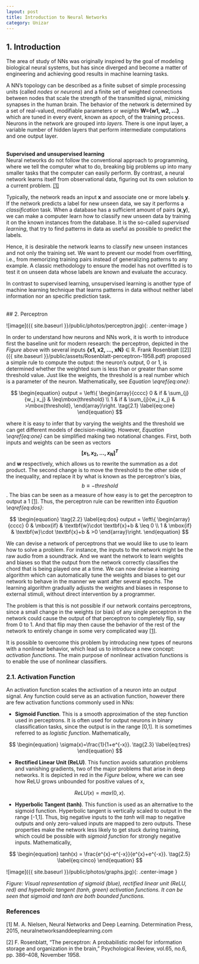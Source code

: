 ```yaml
---
layout: post
title: Introduction to Neural Networks
category: Unizar
---
```



## 1. Introduction

The area of study of NNs was originally inspired by the goal of modeling biological neural systems, but has since diverged and become a matter of engineering and achieving good results in machine learning tasks. 

A NN’s topology can be described as a finite subset of simple processing units (called *nodes* or *neurons*) and a finite set of weighted connections between nodes that scale the strength of the transmitted signal, mimicking synapses in the human brain. The behavior of the network is determined by a set of real-valued, modifiable parameters or *weights* **W={w1, w2, ...}** which are tuned in every event, known as *epoch*, of the training process. Neurons in the network are grouped into *layers*. There is one input layer, a variable number of hidden layers that perform intermediate computations and one output layer.

<br />**Supervised and unsupervised learning** <br /> Neural networks do not follow the conventional approach to programming, where we tell the computer what to do, breaking big problems up into many smaller tasks that the computer can easily perform. By contrast, a neural network learns itself from observational data, figuring out its own solution to a current problem. [[1]](http://www.neuralnetworksanddeeplearning.com)

Typically, the network reads an input **x** and associate one or more labels **y**. If the network predicts a label for new unseen data, we say it performs a *classification* task. When a database has a sufficient amount of pairs (**x**,**y**), we can make a computer learn how to classify new unseen data by training it on the known instances from the database. It is the so-called *supervised learning*, that try to find patterns in data as useful as possible to predict the labels.

Hence, it is desirable the network learns to classify new unseen instances and not only the training set. We want to prevent our model from overfitting, i.e., from memorizing training pairs instead of generalizing patterns to any example. A classic methodology to ensure the model has not overfitted is to test it on unseen data whose labels are known and evaluate the accuracy.

In contrast to supervised learning, unsupervised learning is another type of machine learning technique that learns patterns in data without neither label information nor an specific prediction task.

<br />
## 2. Perceptron

![image]({{ site.baseurl }}/public/photos/perceptron.jpg){: .center-image }

In order to understand how neurons and NNs work, it is worth to introduce first the baseline unit for modern research: the perceptron, depicted in the *Figure* above with several inputs **{x1, x2, ..., xN}** ∈ R. Frank Rosenblatt [[2]]({{ site.baseurl }}/public/assets/Rosenblatt-perceptron-1958.pdf) proposed a simple rule to compute the output: the neuron’s output, 0 or 1, is determined whether the weighted sum is less than or greater than some threshold value. Just like the weights, the threshold is a real number which is a parameter of the neuron. Mathematically, see *Equation \eqref{eq:one}*:

$$
\begin{equation}
  output = \left\{ \begin{array}{cccc} 
  0 & if & \sum_{j}{w_j x_j} & \leq\mbox{threshold} \\
  1 & if & \sum_{j}{w_j x_j} & >\mbox{threshold},           
  \end{array}\right.
  \tag{2.1} \label{eq:one}
\end{equation}
$$

where it is easy to infer that by varying the weights and the threshold we can get different models of decision-making. However, *Equation \eqref{eq:one}* can be simplified making two notational changes. First, both inputs and weights can be seen as vectors **$$[x_1, x_{2}, ..., x_{N}]^T$$** and **w** respectively, which allows us to rewrite the summation as a dot product. The second change is to move the threshold to the other side of the inequality, and replace it by what is known as the perceptron's bias, $$b\equiv-threshold$$. The bias can be seen as a measure of how easy is to get the perceptron to output a 1 [[1]](http://www.neuralnetworksanddeeplearning.com). Thus, the perceptron rule can be rewritten into *Equation \eqref{eq:dos}*:

$$
\begin{equation}
  \tag{2.2} \label{eq:dos}
  output = \left\{ \begin{array}{cccc} 
  0 & \mbox{if} & \textbf{w}\cdot \textbf{x}+b & \leq 0 \\
  1 & \mbox{if} & \textbf{w}\cdot \textbf{x}+b & >0         
  \end{array}\right.
\end{equation}
$$

We can devise a network of perceptrons that we would like to use to learn how to solve a problem. For instance, the inputs to the network might be the raw audio from a soundtrack. And we want the network to learn weights and biases so that the output from the network correctly classifies the chord that is being played one at a time. We can now devise a learning algorithm which can automatically tune the weights and biases to get our network to behave in the manner we want after several epochs. The learning algorithm gradually adjusts the weights and biases in response to external stimuli, without direct intervention by a programmer.  

The problem is that this is not possible if our network contains perceptrons, since a small change in the weights (or bias) of any single perceptron in the network could cause the output of that perceptron to completely flip, say from 0 to 1. And that flip may then cause the behavior of the rest of the network to entirely change in some very complicated way [[1]](http://www.neuralnetworksanddeeplearning.com). 

It is possible to overcome this problem by introducing new types of neurons with a nonlinear behavior, which lead us to introduce a new concept: *activation functions*. The main purpose of nonlinear activation functions is to enable the use of nonlinear classifiers.


### 2.1. Activation Function

An activation function scales the activation of a neuron into an output signal. Any function could serve as an activation function, however there are few activation functions commonly used in NNs:

* **Sigmoid Function**. This is a smooth approximation of the step function used in perceptrons. It is often used for output neurons in binary classification tasks, since the output is in the range [0,1]. It is sometimes referred to as *logistic function*. Mathematically,

$$
\begin{equation}
\sigma(x)=\frac{1}{1+e^{-x}}.
\tag{2.3} \label{eq:tres}
\end{equation}
$$

* **Rectified Linear Unit (ReLU)**. This function avoids saturation problems and vanishing gradients, two of the major problems that arise in deep networks. It is depicted in red in the *Figure* below, where we can see how ReLU grows unbounded for positive values of x,

$$
\begin{equation}
ReLU(x) = max(0,x).
\tag{2.4} \label{eq:cuatro}
\end{equation}
$$

* **Hyperbolic Tangent (tanh)**. This function is used as an alternative to the sigmoid function. Hyperbolic tangent is vertically scaled to output in the range [-1,1]. Thus, big negative inputs to the *tanh* will map to negative outputs and only zero-valued inputs are mapped to zero outputs. These properties make the network less likely to get stuck during training, which could be possible with *sigmoid function* for strongly negative inputs. Mathematically,

$$
\begin{equation}
tanh(x) = \frac{e^{x}-e^{-x}}{e^{x}+e^{-x}}.
\tag{2.5} \label{eq:cinco}
\end{equation}
$$


![image]({{ site.baseurl }}/public/photos/graphs.jpg){: .center-image }

*Figure: Visual representation of sigmoid (blue), rectified linear unit (ReLU, red) and hyperbolic tangent (tanh, green) activation functions. It can be seen that sigmoid and tanh are both bounded functions.*



### References

[1] M. A. Nielsen, Neural Networks and Deep Learning. Determination Press, 2015, neuralnetworksanddeeplearning.com

[2] F. Rosenblatt, “The perceptron: A probabilistic model for information storage and organization in the brain,” Psychological Review, vol.65, no.6, pp. 386–408, November 1958. 

